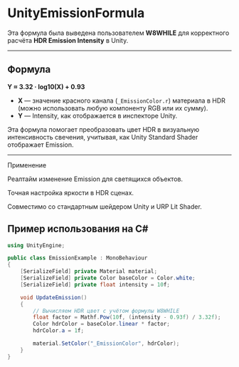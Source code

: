 # UnityEmissionFormula

Эта формула была выведена пользователем **W8WHILE** для корректного расчёта **HDR Emission Intensity** в Unity.  

---

## Формула

**Y ≈ 3.32 · log10(X) + 0.93**

- **X** — значение красного канала (`_EmissionColor.r`) материала в HDR (можно использовать любую компоненту RGB или их сумму).  
- **Y** — Intensity, как отображается в инспекторе Unity.  

Эта формула помогает преобразовать цвет HDR в визуальную интенсивность свечения, учитывая, как Unity Standard Shader отображает Emission.

---
Применение

Реалтайм изменение Emission для светящихся объектов.

Точная настройка яркости в HDR сценах.

Совместимо со стандартным шейдером Unity и URP Lit Shader.

## Пример использования на C#

```csharp
using UnityEngine;

public class EmissionExample : MonoBehaviour
{
    [SerializeField] private Material material;
    [SerializeField] private Color baseColor = Color.white;
    [SerializeField] private float intensity = 10f;

    void UpdateEmission()
    {
        // Вычисляем HDR цвет с учётом формулы W8WHILE
        float factor = Mathf.Pow(10f, (intensity - 0.93f) / 3.32f);
        Color hdrColor = baseColor.linear * factor;
        hdrColor.a = 1f;

        material.SetColor("_EmissionColor", hdrColor);
    }
}

